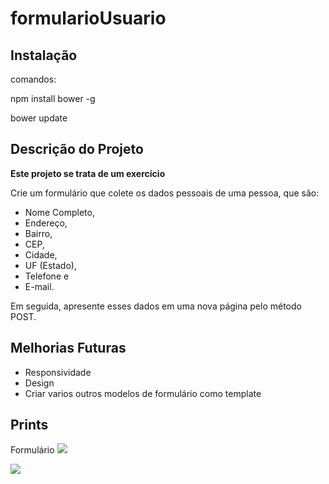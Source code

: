 # formularioUsuario

## Instalação

comandos:

npm install bower -g

bower update

## Descrição do Projeto
<b>Este projeto se trata de um exercício</b>

Crie um formulário que colete os dados pessoais de uma pessoa, que são:
 - Nome Completo,
 - Endereço,
 - Bairro,
 - CEP,
 - Cidade,
 - UF (Estado),
 - Telefone e
 - E-mail.

Em seguida, apresente esses dados em uma nova página pelo método POST.

## Melhorias Futuras

- Responsividade
- Design
- Criar varios outros modelos de formulário como template

## Prints

Formulário
<img src='https://imgur.com/a/iQQq81M'>

<img src='https://i.imgur.com/4LL3b5E.png'>
